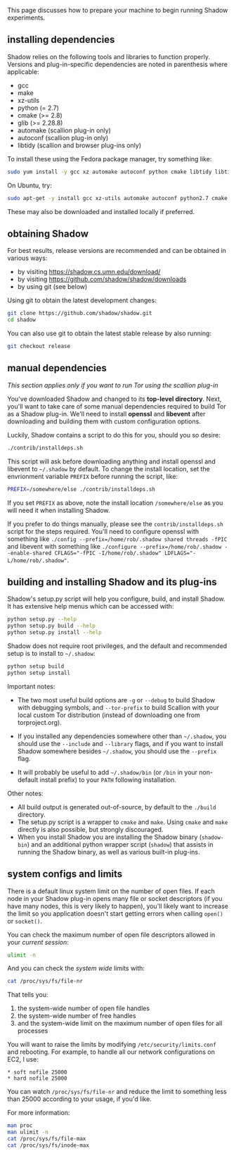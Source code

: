 This page discusses how to prepare your machine to begin running Shadow experiments.
## installing dependencies

Shadow relies on the following tools and libraries to function properly. Versions and plug-in-specific dependencies are noted in parenthesis where applicable:
* gcc
* make
* xz-utils
* python (= 2.7)
* cmake (>= 2.8)
* glib (>= 2.28.8)
* automake (scallion plug-in only)
* autoconf (scallion plug-in only)
* libtidy (scallion and browser plug-ins only)

To install these using the Fedora package manager, try something like:
```bash
sudo yum install -y gcc xz automake autoconf python cmake libtidy libtidy-devel glib2 glib2-devel
```
On Ubuntu, try:
```bash
sudo apt-get -y install gcc xz-utils automake autoconf python2.7 cmake tidy libtidy-dev libglib2.0 libglib2.0-dev
```
These may also be downloaded and installed locally if preferred.

## obtaining Shadow

For best results, release versions are recommended and can be obtained in various ways:
* by visiting https://shadow.cs.umn.edu/download/
* by visiting https://github.com/shadow/shadow/downloads
* by using git (see below)

Using git to obtain the latest development changes:
```bash
git clone https://github.com/shadow/shadow.git
cd shadow
```
You can also use git to obtain the latest stable release by also running:  
```bash
git checkout release
```
## manual dependencies

_This section applies only if you want to run Tor using the scallion plug-in_

You've downloaded Shadow and changed to its **top-level directory**. Next, you'll want to take care of some manual dependencies required to build Tor as a Shadow plug-in. We'll need to install **openssl** and **libevent** after downloading and building them with custom configuration options.

Luckily, Shadow contains a script to do this for you, should you so desire:
```bash
./contrib/installdeps.sh
```
This script will ask before downloading anything and install openssl and libevent to `~/.shadow` by default. To change the install location, set the envrionment variable `PREFIX` before running the script, like:
```bash
PREFIX=/somewhere/else ./contrib/installdeps.sh
```
If you set `PREFIX` as above, note the install location `/somewhere/else` as you will need it when installing Shadow.

If you prefer to do things manually, please see the `contrib/installdeps.sh` script for the steps required. You'll need to configure openssl with something like `./config --prefix=/home/rob/.shadow shared threads -fPIC` and libevent with something like `./configure --prefix=/home/rob/.shadow --enable-shared CFLAGS="-fPIC -I/home/rob/.shadow" LDFLAGS="-L/home/rob/.shadow"`.

## building and installing Shadow and its plug-ins

Shadow's setup.py script will help you configure, build, and install Shadow. It has 
extensive help menus which can be accessed with:
```bash
python setup.py --help
python setup.py build --help
python setup.py install --help
```
Shadow does not require root privileges, and the default and recommended setup
is to install to `~/.shadow`:
```bash
python setup build
python setup install
```

Important notes:  
+ The two most useful build options are `-g` or `--debug` to build Shadow with debugging symbols, and `--tor-prefix` to build Scallion with your local custom Tor distribution (instead of downloading one from torproject.org). 

+ If you installed any dependencies somewhere other than `~/.shadow`, you should use the `--include` and `--library` flags, and if you want to install Shadow somewhere besides `~/.shadow`, you should use the `--prefix` flag.

+ It will probably be useful to add `~/.shadow/bin` (or `/bin` in your non-default install prefix) to your `PATH` following installation.

Other notes:  
+ All build output is generated out-of-source, by default to the `./build` directory.
+ The setup.py script is a wrapper to `cmake` and `make`. Using `cmake` and `make` directly is also possible, but strongly discouraged. 
+ When you install Shadow you are installing the Shadow binary (`shadow-bin`) and an additional python wrapper script (`shadow`) that assists in running the Shadow binary, as well as various built-in plug-ins.

## system configs and limits

There is a default linux system limit on the number of open files. If each node 
in your Shadow plug-in opens many file or socket descriptors (if you have many nodes, this is very likely to happen), you'll likely want to increase the limit so you application doesn't start getting errors when calling `open()` or `socket()`.

You can check the maximum number of open file descriptors allowed in your _current session_:
```bash
ulimit -n
```
And you can check the _system wide_ limits with:
```bash
cat /proc/sys/fs/file-nr
```
That tells you:
 1. the system-wide number of open file handles
 1. the system-wide number of free handles
 1. and the system-wide limit on the maximum number of open files for all processes

You will want to raise the limits by modifying `/etc/security/limits.conf` and rebooting.
For example, to handle all our network configurations on EC2, I use:
```
* soft nofile 25000
* hard nofile 25000
```
You can watch `/proc/sys/fs/file-nr` and reduce the limit to something less than 25000 according to your usage, if you'd like.

For more information:
```bash
man proc
man ulimit -n
cat /proc/sys/fs/file-max
cat /proc/sys/fs/inode-max
```